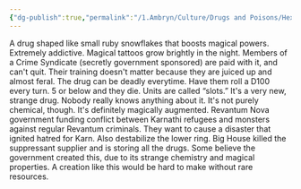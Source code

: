 ```yaml
---
{"dg-publish":true,"permalink":"/1.Ambryn/Culture/Drugs and Poisons/Hex/"}
---
```


A drug shaped like small ruby snowflakes that boosts magical powers. Extremely addictive. Magical tattoos grow brightly in the night. Members of a Crime Syndicate (secretly government sponsored) are paid with it, and can't quit. Their training doesn't matter because they are juiced up and almost feral. The drug can be deadly everytime. Have them roll a D100 every turn. 5 or below and they die. Units are called “slots.” It's a very new, strange drug. Nobody really knows anything about it. It's not purely chemical, though. It's definitely magically augmented. Revantum Nova government funding conflict between Karnathi refugees and monsters against regular Revantum criminals. They want to cause a disaster that ignited hatred for Karn. Also destabilize the lower ring. Big House killed the suppressant supplier and is storing all the drugs. Some believe the government created this, due to its strange chemistry and magical properties. A creation like this would be hard to make without rare resources.